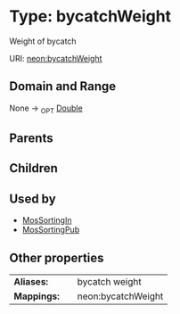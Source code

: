 
# Type: bycatchWeight


Weight of bycatch

URI: [neon:bycatchWeight](https://data.neonscience.org/bycatchWeight)


## Domain and Range

None ->  <sub>OPT</sub> [Double](types/Double.md)

## Parents


## Children


## Used by

 * [MosSortingIn](MosSortingIn.md)
 * [MosSortingPub](MosSortingPub.md)

## Other properties

|  |  |  |
| --- | --- | --- |
| **Aliases:** | | bycatch weight |
| **Mappings:** | | neon:bycatchWeight |

